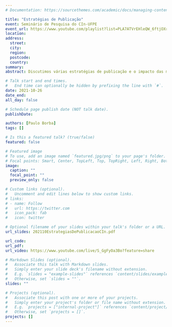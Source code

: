 ```yaml
---
# Documentation: https://sourcethemes.com/academic/docs/managing-content/

title: "Estratégias de Publicação"
event: Seminário de Pesquisa do CIn-UFPE  
event_url: https://www.youtube.com/playlist?list=PLA7ATVrEHleQW_6ftjOXrJb0ylfOdVw1x
location:
address:
  street:
  city:
  region:
  postcode:
  country:
summary:
abstract: Discutimos várias estratégias de publicação e o impacto das mesmas na carreira de pesquisador.

# Talk start and end times.
#   End time can optionally be hidden by prefixing the line with `#`.
date: 2021-10-26
date_end: 
all_day: false

# Schedule page publish date (NOT talk date).
publishDate: 

authors: [Paulo Borba]
tags: []

# Is this a featured talk? (true/false)
featured: false

# Featured image
# To use, add an image named `featured.jpg/png` to your page's folder. 
# Focal points: Smart, Center, TopLeft, Top, TopRight, Left, Right, BottomLeft, Bottom, BottomRight.
image:
  caption: ""
  focal_point: ""
  preview_only: false

# Custom links (optional).
#   Uncomment and edit lines below to show custom links.
# links:
# - name: Follow
#   url: https://twitter.com
#   icon_pack: fab
#   icon: twitter

# Optional filename of your slides within your talk's folder or a URL.
url_slides: 202110EstrategiasDePublicacaoCIn.pdf

url_code:
url_pdf:
url_video: https://www.youtube.com/live/S_GgFyOa3Bo?feature=share

# Markdown Slides (optional).
#   Associate this talk with Markdown slides.
#   Simply enter your slide deck's filename without extension.
#   E.g. `slides = "example-slides"` references `content/slides/example-slides.md`.
#   Otherwise, set `slides = ""`.
slides: ""

# Projects (optional).
#   Associate this post with one or more of your projects.
#   Simply enter your project's folder or file name without extension.
#   E.g. `projects = ["internal-project"]` references `content/project/deep-learning/index.md`.
#   Otherwise, set `projects = []`.
projects: []
---
```

